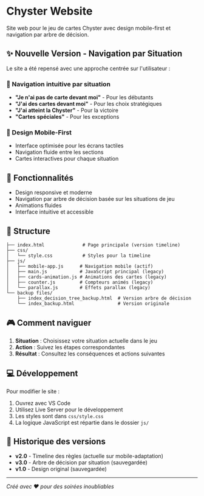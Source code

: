 # Chyster Website

Site web pour le jeu de cartes Chyster avec design mobile-first et navigation par arbre de décision.

## ✨ Nouvelle Version - Navigation par Situation

Le site a été repensé avec une approche centrée sur l'utilisateur :

### 🎯 Navigation intuitive par situation
- **"Je n'ai pas de carte devant moi"** - Pour les débutants
- **"J'ai des cartes devant moi"** - Pour les choix stratégiques  
- **"J'ai atteint la Chyster"** - Pour la victoire
- **"Cartes spéciales"** - Pour les exceptions

### 📱 Design Mobile-First
- Interface optimisée pour les écrans tactiles
- Navigation fluide entre les sections
- Cartes interactives pour chaque situation

## 🚀 Fonctionnalités

- Design responsive et moderne
- Navigation par arbre de décision basée sur les situations de jeu
- Animations fluides
- Interface intuitive et accessible

## 📂 Structure

```
├── index.html              # Page principale (version timeline)
├── css/
│   └── style.css           # Styles pour la timeline
├── js/
│   ├── mobile-app.js      # Navigation mobile (actif)
│   ├── main.js            # JavaScript principal (legacy)
│   ├── cards-animation.js # Animations des cartes (legacy)
│   ├── counter.js         # Compteurs animés (legacy)
│   └── parallax.js        # Effets parallax (legacy)
└── backup files/
    ├── index_decision_tree_backup.html  # Version arbre de décision
    └── index_backup.html                # Version originale
```

## 🎮 Comment naviguer

1. **Situation** : Choisissez votre situation actuelle dans le jeu
2. **Action** : Suivez les étapes correspondantes
3. **Résultat** : Consultez les conséquences et actions suivantes

## 💻 Développement

Pour modifier le site :
1. Ouvrez avec VS Code
2. Utilisez Live Server pour le développement
3. Les styles sont dans `css/style.css`
4. La logique JavaScript est répartie dans le dossier `js/`

## 🔄 Historique des versions

- **v2.0** - Timeline des règles (actuelle sur mobile-adaptation)
- **v3.0** - Arbre de décision par situation (sauvegardée)
- **v1.0** - Design original (sauvegardée)

---

*Créé avec ❤️ pour des soirées inoubliables*